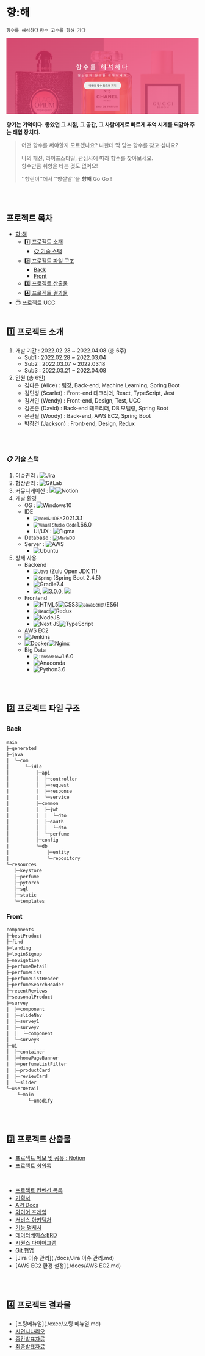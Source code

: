 # 향:해

`향수를 해석하다`  `향수 고수를 향해 가다`

![image-20220407220905087](./docs/images/image-20220407220905087.png)

**향기는 기억이다. 좋았던 그 시절, 그 공간, 그 사람에게로 빠르게 추억 시계를 되감아 주는 태엽 장치다.**

> 어떤 향수를 써야할지 모르겠나요? 나한테 딱 맞는 향수를 찾고 싶나요?<br>
>
> 나의 패션, 라이프스타일, 관심사에 따라 향수를 찾아보세요.<br>
> 향수만큼 취향을 타는 것도 없어요!
>
> ''향린이''에서 ''향잘알''을 **향해** Go Go ! 

<br><br>

## 프로젝트 목차
- [향:해](#향:해)
	- [1️⃣ 프로젝트 소개](#-프로젝트-소개)
	  - [📋 기술 스택](#-기술-스택)
	- [2️⃣ 프로젝트 파일 구조](#-프로젝트-파일-구조)
	  - [Back](#back)
	  - [Front](#front)
	- [3️⃣ 프로젝트 산출물](#-프로젝트-산출물)
	- [4️⃣ 프로젝트 결과물](#-프로젝트-결과물)
- [📺 프로젝트 UCC](https://drive.google.com/drive/folders/19nDtGa64AudWwS5Fxjrk2entle-rCwhH)
<br><br>

## 1️⃣ 프로젝트 소개

1. 개발 기간 : 2022.02.28 ~ 2022.04.08 (총 6주)
   - Sub1 : 2022.02.28 ~ 2022.03.04
   - Sub2 : 2022.03.07 ~ 2022.03.18
   - Sub3 : 2022.03.21 ~ 2022.04.08
2. 인원 (총 6인)
	 - 김다은 (Alice) : 팀장, Back-end, Machine Learning, Spring Boot
	 - 김민성 (Scarlet) : Front-end 테크리더, React, TypeScript, Jest
	 - 김서인 (Wendy) : Front-end, Design, Test, UCC
	 - 김은준 (David) : Back-end 테크리더, DB 모델링, Spring Boot
	 - 문관필 (Woody) : Back-end, AWS EC2, Spring Boot
	 - 박창건 (Jackson) : Front-end, Design, Redux

<br><br>

### 📋 기술 스택

1. 이슈관리 : ![Jira](https://img.shields.io/badge/jira-%230A0FFF.svg?style=for-the-badge&logo=jira&logoColor=white)
2. 형상관리 : ![GitLab](https://img.shields.io/badge/gitlab-%23181717.svg?style=for-the-badge&logo=gitlab&logoColor=white)
3. 커뮤니케이션 : <img src ="https://img.shields.io/badge/Mattermost-blue">![Notion](https://img.shields.io/badge/Notion-%23000000.svg?style=for-the-badge&logo=notion&logoColor=white)
4. 개발 환경
	- OS : ![Windows](https://img.shields.io/badge/Windows-0078D6?style=for-the-badge&logo=windows&logoColor=white)10
	- IDE
	  -  <img src="https://img.shields.io/badge/IntelliJIDEA-000000.svg?style=for-the-badge&logo=intellij-idea&logoColor=white" alt="IntelliJ IDEA" style="zoom:80%;" />2021.3.1
	  -  <img src="https://img.shields.io/badge/Visual%20Studio%20Code-0078d7.svg?style=for-the-badge&logo=visual-studio-code&logoColor=white" alt="Visual Studio Code" style="zoom:80%;" />1.66.0
	  - UI/UX : ![Figma](https://img.shields.io/badge/figma-%23F24E1E.svg?style=for-the-badge&logo=figma&logoColor=white)
	- Database : <img src="https://img.shields.io/badge/MariaDB-003545?style=for-the-badge&logo=mariadb&logoColor=white" alt="MariaDB" style="zoom:80%;" />
	- Server : ![AWS](https://img.shields.io/badge/AWS-%23FF9900.svg?style=for-the-badge&logo=amazon-aws&logoColor=white)
		-  ![Ubuntu](https://img.shields.io/badge/Ubuntu-E95420?style=for-the-badge&logo=ubuntu&logoColor=white) 
5. 상세 사용
	- Backend
		-  <img src="https://img.shields.io/badge/java-%23ED8B00.svg?style=for-the-badge&logo=java&logoColor=white" alt="Java" style="zoom:80%;" /> (Zulu Open JDK 11)
		-  <img src="https://img.shields.io/badge/spring-%236DB33F.svg?style=for-the-badge&logo=spring&logoColor=white" alt="Spring" style="zoom: 80%;" /> (Spring Boot 2.4.5)
		-  ![Gradle](https://img.shields.io/badge/Gradle-02303A.svg?style=for-the-badge&logo=Gradle&logoColor=white)7.4
		-  <img src ="https://img.shields.io/badge/Lombok-pink"></img>, <img src ="https://img.shields.io/badge/Swagger-green"></img>3.0.0, <img src ="https://img.shields.io/badge/Querydsl-JPA-pink"></img>
	- Frontend
		-  ![HTML5](https://img.shields.io/badge/html5-%23E34F26.svg?style=for-the-badge&logo=html5&logoColor=white)![CSS3](https://img.shields.io/badge/css3-%231572B6.svg?style=for-the-badge&logo=css3&logoColor=white)<img src="https://img.shields.io/badge/javascript-%23323330.svg?style=for-the-badge&logo=javascript&logoColor=%23F7DF1E" alt="JavaScript" style="zoom:80%;" />(ES6)
		-  <img src="https://img.shields.io/badge/react-%2320232a.svg?style=for-the-badge&logo=react&logoColor=%2361DAFB" alt="React" style="zoom:80%;" />![Redux](https://img.shields.io/badge/redux-%23593d88.svg?style=for-the-badge&logo=redux&logoColor=white)
		-  ![NodeJS](https://img.shields.io/badge/node.js-6DA55F?style=for-the-badge&logo=node.js&logoColor=white)
		-  ![Next JS](https://img.shields.io/badge/Next-black?style=for-the-badge&logo=next.js&logoColor=white)![TypeScript](https://img.shields.io/badge/typescript-%23007ACC.svg?style=for-the-badge&logo=typescript&logoColor=white)
	-  AWS EC2
	  -  ![Jenkins](https://img.shields.io/badge/jenkins-%232C5263.svg?style=for-the-badge&logo=jenkins&logoColor=white)
	  -  ![Docker](https://img.shields.io/badge/docker-%230db7ed.svg?style=for-the-badge&logo=docker&logoColor=white)![Nginx](https://img.shields.io/badge/nginx-%23009639.svg?style=for-the-badge&logo=nginx&logoColor=white)
	- Big Data
	  -  <img src="https://img.shields.io/badge/TensorFlow-%23FF6F00.svg?style=for-the-badge&logo=TensorFlow&logoColor=white" alt="TensorFlow" style="zoom:80%;" />1.6.0
	  -  ![Anaconda](https://img.shields.io/badge/Anaconda-%2344A833.svg?style=for-the-badge&logo=anaconda&logoColor=white)
	  -  ![Python](https://img.shields.io/badge/python-3670A0?style=for-the-badge&logo=python&logoColor=ffdd54)3.6

<br><br>

## 2️⃣ 프로젝트 파일 구조

### Back

```
main
├─generated
├─java
│  └─com
│      └─idle
│          ├─api
│          │  ├─controller
│          │  ├─request
│          │  ├─response
│          │  └─service
│          ├─common
│          │  ├─jwt
│          │  │  └─dto
│          │  ├─oauth
│          │  │  └─dto
│          │  └─perfume
│          ├─config
│          └─db
│              ├─entity
│              └─repository
└─resources
   ├─keystore
   ├─perfume
   ├─pytorch
   ├─sql
   ├─static
   └─templates
```

### Front

```
components
├─bestProduct
├─find
├─landing
├─loginSignup
├─navigation
├─perfumeDetail
├─perfumeList
├─perfumeListHeader
├─perfumeSearchHeader
├─recentReviews
├─seasonalProduct
├─survey
│  ├─component
│  ├─slideNav
│  ├─survey1
│  ├─survey2
│  │  └─component
│  └─survey3
├─ui
│  ├─container
│  ├─homePageBanner
│  ├─perfumeListFilter
│  ├─productCard
│  ├─reviewCard
│  └─slider
└─userDetail
    └─main
        └─umodify
```

<br><br>

## 3️⃣ 프로젝트 산출물
- [프로젝트 메모 및 공유 : Notion](https://www.notion.so/19a527a3f924466f9d3154969c78695c)
- [프로젝트 회의록](https://www.notion.so/f4eae148d8054706806e4ef2961e853d?v=3ab42d956592499eac3af07526819c7a)

<br>

- [프로젝트 컨벤션 목록](./docs/컨벤션목록.md)
- [기획서](./docs/기획서.md)
- [API Docs](https://www.notion.so/API-728975bfa8f44525ba1f2e844a89dd9f)
- [와이어 프레임](./docs/와이어프레임.md)
- [서비스 아키텍처](./docs/아키텍처.md)
- [기능 명세서](https://docs.google.com/spreadsheets/d/1lWWXGaQs7ZBLh66agpLzvLOfw_XZBKUen1zjCfxpx40/edit?usp=sharing)
- [데이터베이스:ERD](./docs/ERD.md)
- [시퀀스 다이어그램](./docs/시퀀스다이어그램.md)
- [Git 협업](./docs/Git-관리.md)
- [Jira 이슈 관리](./docs/Jira 이슈 관리.md)
- [AWS EC2 환경 설정](./docs/AWS EC2.md)

<br><br>

## 4️⃣ 프로젝트 결과물
- [포팅메뉴얼](./exec/포팅 메뉴얼.md)
- [시연시나리오](./exec/시연시나리오.md)
- [중간발표자료](./pt/[중간발표]특화_PJT_구미1반_D104.pdf)
- [최종발표자료](./pt/[최종발표]특화_PJT_구미1반_D104.pdf)
